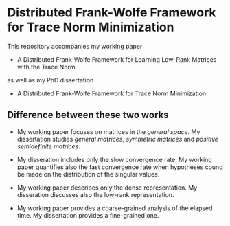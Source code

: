 # Distributed Frank-Wolfe Framework for Trace Norm Minimization
This repository accompanies my working paper 

- A Distributed Frank-Wolfe Framework for Learning Low-Rank Matrices with the Trace Norm

as well as my PhD dissertation

- A Distributed Frank-Wolfe Framework for Trace Norm Minimization

## Difference between these two works
- My working paper focuses on matrices in the *general space*. My dissertation studies *general matrices*, *symmetric matrices* and *positive semidefinite matrices*.

- My disseration includes only the slow convergence rate. My working paper quantifies also the fast convergence rate when hypotheses cound be made on the distribution of the singular values.

- My working paper describes only the dense representation. My disseration discusses also the low-rank representation.

- My working paper provides a coarse-grained analysis of the elapsed time. My dissertation provides a fine-grained one.



